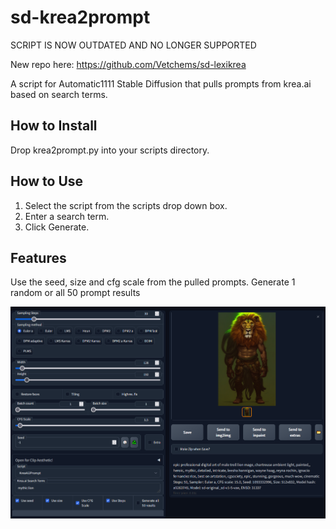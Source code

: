 # sd-krea2prompt

SCRIPT IS NOW OUTDATED AND NO LONGER SUPPORTED

New repo here: https://github.com/Vetchems/sd-lexikrea

A script for Automatic1111 Stable Diffusion that pulls prompts from krea.ai based on search terms.

## How to Install
Drop krea2prompt.py into your scripts directory.

## How to Use

 1. Select the script from the scripts drop down box.
 2. Enter a search term.
 3. Click Generate.


## Features
Use the seed, size and cfg scale from the pulled prompts.
Generate 1 random or all 50 prompt results

![screenshot](https://github.com/Vetchems/sd-krea2prompt/raw/main/krea2prompt.png)
